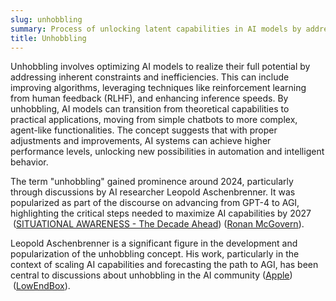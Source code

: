 ```yaml
---
slug: unhobbling
summary: Process of unlocking latent capabilities in AI models by addressing limitations and inefficiencies, thus significantly enhancing their practical utility.
title: Unhobbling
---
```


Unhobbling involves optimizing AI models to realize their full potential by addressing inherent constraints and inefficiencies. This can include improving algorithms, leveraging techniques like reinforcement learning from human feedback (RLHF), and enhancing inference speeds. By unhobbling, AI models can transition from theoretical capabilities to practical applications, moving from simple chatbots to more complex, agent-like functionalities. The concept suggests that with proper adjustments and improvements, AI systems can achieve higher performance levels, unlocking new possibilities in automation and intelligent behavior.

The term "unhobbling" gained prominence around 2024, particularly through discussions by AI researcher Leopold Aschenbrenner. It was popularized as part of the discourse on advancing from GPT-4 to AGI, highlighting the critical steps needed to maximize AI capabilities by 2027​ ([SITUATIONAL AWARENESS - The Decade Ahead](https://situational-awareness.ai/from-gpt-4-to-agi/))​​ ([Ronan McGovern](https://ronanmcgovern.com/unhobbling-is-all-you-need/))​.

Leopold Aschenbrenner is a significant figure in the development and popularization of the unhobbling concept. His work, particularly in the context of scaling AI capabilities and forecasting the path to AGI, has been central to discussions about unhobbling in the AI community​ ([Apple](https://podcasts.apple.com/us/podcast/leopold-aschenbrenner-china-us-super-intelligence-race/id1516093381?i=1000657821539))​​ ([LowEndBox](https://lowendbox.com/blog/the-best-read-of-the-year-situational-awareness/))​.
